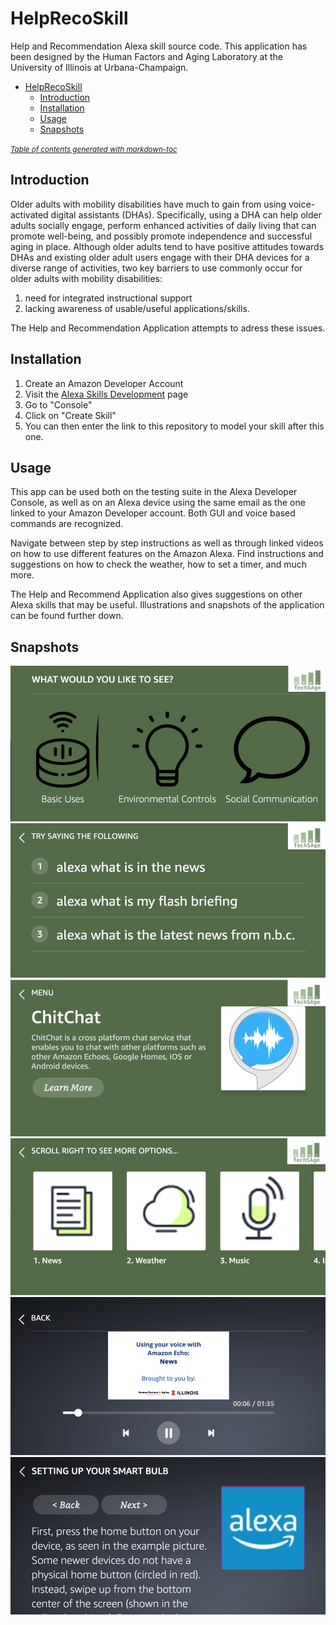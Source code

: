 # HelpRecoSkill
Help and Recommendation Alexa skill source code. This application has been designed by the Human Factors and Aging Laboratory at the University of Illinois at Urbana-Champaign.

- [HelpRecoSkill](#helprecoskill)
  - [Introduction](#introduction)
  - [Installation](#installation)
  - [Usage](#usage)
  - [Snapshots](#snapshots)

<small><i><a href='http://ecotrust-canada.github.io/markdown-toc/'>Table of contents generated with markdown-toc</a></i></small>

## Introduction
Older adults with mobility disabilities have much to gain from using voice-activated digital assistants (DHAs). Specifically, using a DHA can help older adults socially engage, perform enhanced activities of daily living that can promote well-being, and possibly promote independence and successful aging in place. Although older adults tend to have positive attitudes towards DHAs and existing older adult users engage with their DHA devices for a diverse range of activities, two key barriers to use commonly occur for older adults with mobility disabilities: 

1. need for integrated instructional support
2. lacking awareness of usable/useful applications/skills.

The Help and Recommendation Application attempts to adress these issues.

## Installation
1. Create an Amazon Developer Account
2. Visit the [Alexa Skills Development](https://developer.amazon.com/en-US/alexa/alexa-skills-kit) page
3. Go to "Console"
4. Click on "Create Skill"
5. You can then enter the link to this repository to model your skill after this one.

## Usage
This app can be used both on the testing suite in the Alexa Developer Console, as well as on an Alexa device using the same email as the one linked to your Amazon Developer account. Both GUI and voice based commands are recognized.
  
Navigate between step by step instructions as well as through linked videos on how to use different features on the Amazon Alexa. Find instructions and suggestions on how to check the weather, how to set a timer, and much more.
  
The Help and Recommend Application also gives suggestions on other Alexa skills that may be useful. Illustrations and snapshots of the application can be found further down.

## Snapshots
![alt-text-1](https://raw.githubusercontent.com/vikramr2/HelpRecoSkill/main/snapshots/1.jpg)
![alt-text-1](https://raw.githubusercontent.com/vikramr2/HelpRecoSkill/main/snapshots/2.jpg)
![alt-text-1](https://raw.githubusercontent.com/vikramr2/HelpRecoSkill/main/snapshots/3.jpg)
![alt-text-1](https://raw.githubusercontent.com/vikramr2/HelpRecoSkill/main/snapshots/4.jpg)
![alt-text-1](https://raw.githubusercontent.com/vikramr2/HelpRecoSkill/main/snapshots/5.jpg)
![alt-text-1](https://raw.githubusercontent.com/vikramr2/HelpRecoSkill/main/snapshots/6.jpg)